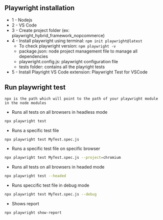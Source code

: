 ## Playwright installation
- 1 - Nodejs
- 2 - VS Code
- 3 - Create project folder (ex: playwright_hybrid_framework_nopcommerce)
- 4 - Install playwright using terminal: `npm init playwright@latest`
  - To check playwright version:	`npm playwright -v`
  - package.json: node project management file to manage all dependencies
  - playwright.config.js: playwright configuration file
  - tests folder: contains all the playright tests 
- 5 - Install Playright VS Code extension: Playwright Test for VSCode

## Run playwright test
`npx is the path which will point to the path of your playwright module in the node modules`
- Runs all tests on all browsers in headless mode
```bash
npx playwright test
```
- Runs a specific test file 
```bash
npx playwright test MyTest.spec.js
```
- Runs a specific test file on specific browser 
```bash
npx playwright test MyTest.spec.js --project=chromium
```
- Runs all tests on all browsers in headed mode
```bash
npx playwright test --headed
```
- Runs speccific test file in debug mode	
```bash
npx playwright test MyTest.spec.js --debug
```			
- Shows report
```bash
npx playwright show-report
```